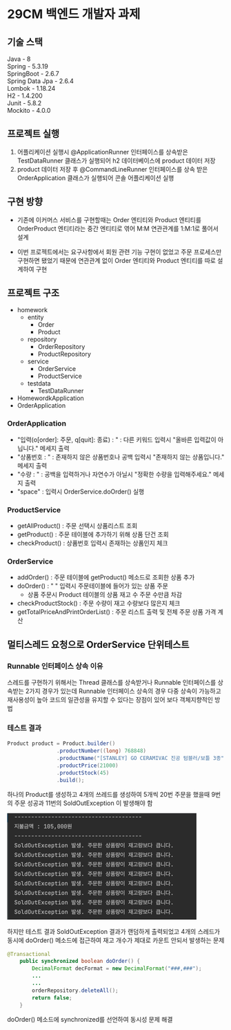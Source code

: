 # 29CM 백엔드 개발자 과제
## 기술 스택
Java - 8 <br>
Spring - 5.3.19 <br>
SpringBoot - 2.6.7 <br>
Spring Data Jpa - 2.6.4 <br>
Lombok - 1.18.24 <br>
H2 - 1.4.200 <br>
Junit - 5.8.2 <br>
Mockito - 4.0.0

## 프로젝트 실행
1. 어플리케이션 실행시 @ApplicationRunner 인터페이스를 상속받은 TestDataRunner 클래스가 실행되어 h2 데이터베이스에 product 데이터 저장
2. product 데이터 저장 후 @CommandLineRunner 인터페이스를 상속 받은 OrderApplication 클래스가 실행되어 콘솔 어플리케이션 실행

## 구현 방향
- 기존에 이커머스 서비스를 구현할때는 Order 엔티티와 Product 엔티티를 
OrderProduct 엔티티라는 중간 엔티티로 엮어 M:M 연관관계를 1:M:1로 풀어서 설계

- 이번 프로젝트에서는 요구사항에서 회원 관련 기능 구현이 없었고 주문 프로세스만 구현하면 됐었기 때문에
연관관계 없이 Order 엔티티와 Product 엔티티를 따로 설계하여 구현

## 프로젝트 구조
- homework <br>
    - entity <br>
        - Order <br>
        - Product <br>
    - repository <br>
        - OrderRepository <br>
        - ProductRepository <br>
    - service <br>
        - OrderService <br>
        - ProductService <br>
    - testdata <br>
        - TestDataRunner <br>
- HomewordkApplication <br>
- OrderApplication

### OrderApplication
- "입력(o[order]: 주문, q[quit]: 종료) : " : 다른 키워드 입력시 "올바른 입력값이 아닙니다." 메세지 출력
- "상품번호 : " : 존재하지 않은 상품번호나 공백 입력시 "존재하지 않는 상품입니다." 메세지 출력
- "수량 : " : 공백을 입력하거나 자연수가 아닐시 "정확한 수량을 입력해주세요." 메세지 출력
- "space" : 입력시 OrderService.doOrder() 실행

### ProductService
- getAllProduct() : 주문 선택시 상품리스트 조회
- getProduct() : 주문 테이블에 추가하기 위해 상품 단건 조회
- checkProduct() : 상품번호 입력시 존재하는 상품인지 체크

### OrderService
- addOrder() : 주문 테이블에 getProduct() 메소드로 조회한 상품 추가
- doOrder() : " " 입력시 주문테이블에 들어가 있는 상품 주문
  - 상품 주문시 Product 테이블의 상품 재고 수 주문 수만큼 차감
- checkProductStock() : 주문 수량이 재고 수량보다 많은지 체크
- getTotalPriceAndPrintOrderList() : 주문 리스트 출력 및 전체 주문 상품 가격 계산

## 멀티스레드 요청으로 OrderService 단위테스트
### Runnable 인터페이스 상속 이유
스레드를 구현하기 위해서는 Thread 클래스를 상속받거나 Runnable 인터페이스를 상속받는 2가지 경우가 있는데
Runnable 인터페이스 상속의 경우 다중 상속이 가능하고 재사용성이 높아 
코드의 일관성을 유지할 수 있다는 장점이 있어 보다 객체지향적인 방법

### 테스트 결과
```java
Product product = Product.builder()
                .productNumber((long) 768848)
                .productName("[STANLEY] GO CERAMIVAC 진공 텀블러/보틀 3종")
                .productPrice(21000)
                .productStock(45)
                .build();
```
하나의 Product를 생성하고 4개의 쓰레드를 생성하여 5개씩 20번 주문을 했을때 9번의 주문 성공과 11번의 SoldOutException 이 발생해야 함

![img.png](img.png)

하지만 테스트 결과 SoldOutException 결과가 랜덤하게 출력되었고 4개의 스레드가 동시에 doOrder() 메소드에 접근하여 재고 개수가 제대로 카운트 안되서 발생하는 문제

```java
@Transactional
    public synchronized boolean doOrder() {
        DecimalFormat decFormat = new DecimalFormat("###,###");
        ...
        ...
        orderRepository.deleteAll();
        return false;
    }
```

doOrder() 메소드에 synchronized를 선언하여 동시성 문제 해결